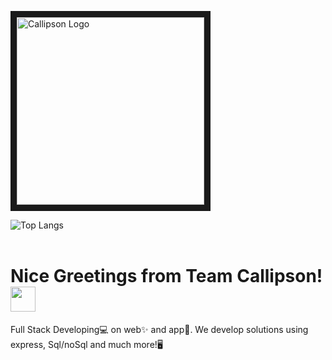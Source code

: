 <p align='left'>
  <img src="https://cdn.shopify.com/s/files/1/0655/5087/6900/files/My-project-1-_1_-_1.png" alt="Callipson Logo" border="10" height="300" />
</p>

![Top Langs](https://github-readme-stats.vercel.app/api/top-langs/?username=calipsow&layout=compact)
<br />
<br />

# Nice Greetings from Team Callipson! <img src="./Assets/wave.gif" height="40px">
Full Stack Developing💻 on web✨ and app📲. We develop solutions using express, Sql/noSql and much more!🖥️

